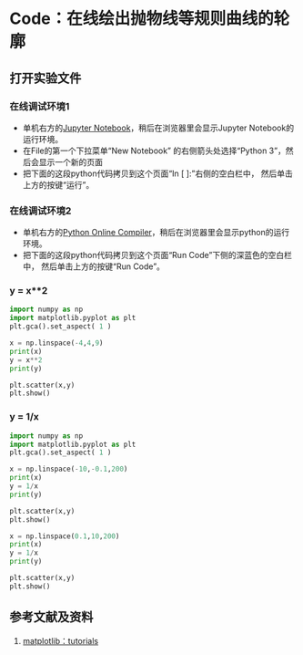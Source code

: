 # Code：在线绘出抛物线等规则曲线的轮廓

## 打开实验文件

### 在线调试环境1

- 单机右方的[Jupyter Notebook](https://mybinder.org/v2/gh/ipython/ipython-in-depth/master?filepath=binder/Index.ipynb)，稍后在浏览器里会显示Jupyter Notebook的运行环境。
- 在File的第一个下拉菜单“New Notebook” 的右侧箭头处选择“Python 3”，然后会显示一个新的页面
- 把下面的这段python代码拷贝到这个页面“In [ ]:”右侧的空白栏中， 然后单击上方的按键“运行”。

### 在线调试环境2

- 单机右方的[Python Online Compiler](https://www.alphacodingskills.com/compile-python-online.php)，稍后在浏览器里会显示python的运行环境。
- 把下面的这段python代码拷贝到这个页面“Run Code”下侧的深蓝色的空白栏中， 然后单击上方的按键“Run Code”。

### y = x**2
```python
import numpy as np
import matplotlib.pyplot as plt
plt.gca().set_aspect( 1 ) 

x = np.linspace(-4,4,9)
print(x)
y = x**2
print(y)

plt.scatter(x,y)
plt.show()
```

### y = 1/x
```python
import numpy as np
import matplotlib.pyplot as plt
plt.gca().set_aspect( 1 ) 

x = np.linspace(-10,-0.1,200)
print(x)
y = 1/x
print(y)

plt.scatter(x,y)
plt.show()

x = np.linspace(0.1,10,200)
print(x)
y = 1/x
print(y)

plt.scatter(x,y)
plt.show()
```

## 参考文献及资料

1. [matplotlib：tutorials](https://matplotlib.org/tutorials/index.html)

